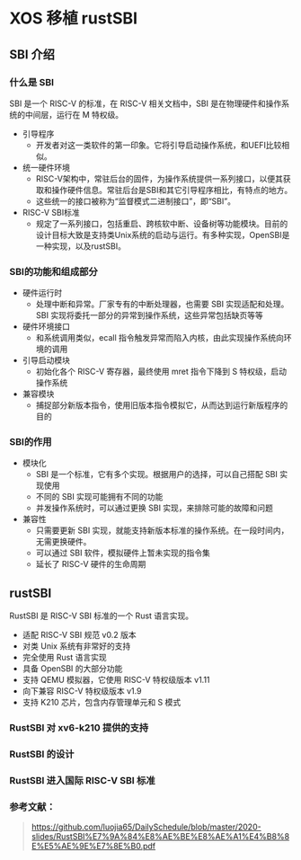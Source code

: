 # XOS 移植 rustSBI
## SBI 介绍
### 什么是 SBI
SBI 是一个 RISC-V 的标准，在 RISC-V 相关文档中，SBI 是在物理硬件和操作系统的中间层，运行在 M 特权级。

* 引导程序
    - 开发者对这一类软件的第一印象。它将引导启动操作系统，和UEFI比较相似。
* 统一硬件环境
    - RISC-V架构中，常驻后台的固件，为操作系统提供一系列接口，以便其获取和操作硬件信息。常驻后台是SBI和其它引导程序相比，有特点的地方。
    - 这些统一的接口被称为“监督模式二进制接口”，即“SBI”。
* RISC-V SBI标准
    - 规定了一系列接口，包括重启、跨核软中断、设备树等功能模块。目前的设计目标大致是支持类Unix系统的启动与运行。有多种实现，OpenSBI是一种实现，以及rustSBI。
### SBI的功能和组成部分
* 硬件运行时
    - 处理中断和异常。厂家专有的中断处理器，也需要 SBI 实现适配和处理。SBI 实现将委托一部分的异常到操作系统，这些异常包括缺页等等
* 硬件环境接口
    - 和系统调用类似，ecall 指令触发异常而陷入内核，由此实现操作系统向环境的调用
* 引导启动模块
    - 初始化各个 RISC-V 寄存器，最终使用 mret 指令下降到 S 特权级，启动操作系统
* 兼容模块
    - 捕捉部分新版本指令，使用旧版本指令模拟它，从而达到运行新版程序的目的
### SBI的作用
* 模块化
    - SBI 是一个标准，它有多个实现。根据用户的选择，可以自己搭配 SBI 实现使用
    - 不同的 SBI 实现可能拥有不同的功能
    - 并发操作系统时，可以通过更换 SBI 实现，来排除可能的故障和问题
* 兼容性
    - 只需要更新 SBI 实现，就能支持新版本标准的操作系统。在一段时间内，无需更换硬件。
    - 可以通过 SBI 软件，模拟硬件上暂未实现的指令集
    - 延长了 RISC-V 硬件的生命周期
## rustSBI
RustSBI 是 RISC-V SBI 标准的一个 Rust 语言实现。
* 适配 RISC-V SBI 规范 v0.2 版本
* 对类 Unix 系统有非常好的支持
* 完全使用 Rust 语言实现
* 具备 OpenSBI 的大部分功能
* 支持 QEMU 模拟器，它使用 RISC-V 特权级版本 v1.11
* 向下兼容 RISC-V 特权级版本 v1.9
* 支持 K210 芯片，包含内存管理单元和 S 模式

### RustSBI 对 xv6-k210 提供的支持
### RustSBI 的设计
### RustSBI 进入国际 RISC-V SBI 标准

### 参考文献：
> https://github.com/luojia65/DailySchedule/blob/master/2020-slides/RustSBI%E7%9A%84%E8%AE%BE%E8%AE%A1%E4%B8%8E%E5%AE%9E%E7%8E%B0.pdf